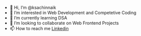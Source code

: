 - 👋 Hi, I’m @ksachinnaik
- 👀 I’m interested in Web Development and Competetive Coding
- 🌱 I’m currently learning DSA
- 💞️ I’m looking to collaborate on Web Frontend Projects
- 📫 How to reach me [Linkedin](https://www.linkedin.com/in/k-sachin-naik-aab6a2202)

<!---
ksachinnaik/ksachinnaik is a ✨ special ✨ repository because its `README.md` (this file) appears on your GitHub profile.
You can click the Preview link to take a look at your changes.
--->
